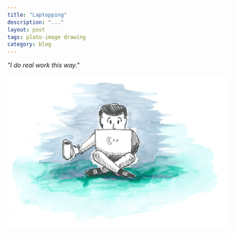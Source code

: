 ```yaml
---
title: "Laptopping"
description: "..."
layout: post
tags: plato-image drawing
category: blog
---
```


*"I do real work this way."*

![laptopping](/assets/posts/2016-08-06-laptopping/laptopping.png)

